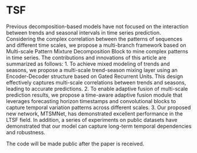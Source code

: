 # TSF
Previous decomposition-based models have not focused on the interaction between trends and seasonal intervals in time series prediction. Considering the complex correlation between the patterns of sequences and different time scales, we propose a multi-branch framework based on Multi-scale Pattern Mixture Decomposition Block to mine complex patterns in time series. The contributions and innovations of this article are summarized as follows:
    1. To achieve mixed modeling of trends and seasons, we propose a multi-scale trend-season mixing layer using an Encoder-Decoder structure based on Gated Recurrent Units. This design effectively captures multi-scale correlations between trends and seasons, leading to accurate predictions.
    2. To enable adaptive fusion of multi-scale prediction results, we propose a time-aware adaptive fusion module that leverages forecasting horizon timestamps and convolutional blocks to capture temporal variation patterns across different scales.
    3. Our proposed new network, MTSMNet, has demonstrated excellent performance in the LTSF field. In addition, a series of experiments on public datasets have demonstrated that our model can capture long-term temporal dependencies and robustness.
    
The code will be made public after the paper is received.
